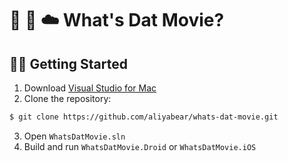 # 🎥 📲 ☁️ What's Dat Movie?

## 🏃‍♀️ Getting Started

1. Download [Visual Studio for Mac](https://www.visualstudio.com/vs/visual-studio-mac/)
2. Clone the repository:
```bash
$ git clone https://github.com/aliyabear/whats-dat-movie.git
```
3. Open `WhatsDatMovie.sln`
4. Build and run `WhatsDatMovie.Droid` or `WhatsDatMovie.iOS`
